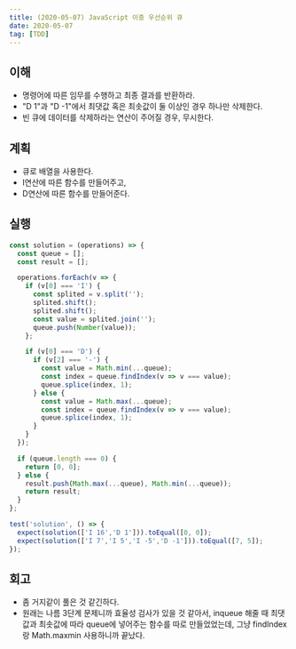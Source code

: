 ```yaml
---
title: (2020-05-07) JavaScript 이중 우선순위 큐
date: 2020-05-07
tag: [TDD]
---
```


## 이해

- 명령어에 따른 임무를 수행하고 최종 결과를 반환하라.
- "D 1"과 "D -1"에서 최댓값 혹은 최솟값이 둘 이상인 경우 하나만 삭제한다.
- 빈 큐에 데이터를 삭제하라는 연산이 주어질 경우, 무시한다.

## 계획

- 큐로 배열을 사용한다.
- I연산에 따른 함수를 만들어주고,
- D연산에 따른 함수를 만들어준다.

## 실행

```javascript
const solution = (operations) => {
  const queue = [];
  const result = [];

  operations.forEach(v => {
    if (v[0] === 'I') {
      const splited = v.split('');
      splited.shift();
      splited.shift();
      const value = splited.join('');
      queue.push(Number(value));
    };

    if (v[0] === 'D') {
      if (v[2] === '-') {
        const value = Math.min(...queue);
        const index = queue.findIndex(v => v === value);
        queue.splice(index, 1);
      } else {
        const value = Math.max(...queue);
        const index = queue.findIndex(v => v === value);
        queue.splice(index, 1);
      }
    }
  });

  if (queue.length === 0) {
    return [0, 0];
  } else {
    result.push(Math.max(...queue), Math.min(...queue));
    return result;
  }
};

test('solution', () => {
  expect(solution(['I 16','D 1'])).toEqual([0, 0]);
  expect(solution(['I 7','I 5','I -5','D -1'])).toEqual([7, 5]);
});
```

## 회고

- 좀 거지같이 풀은 것 같긴하다.
- 원래는 나름 3단계 문제니까 효율성 검사가 있을 것 같아서, inqueue 해줄 때 최댓값과 최솟값에 따라 queue에 넣어주는 함수를 따로 만들었었는데, 그냥 findIndex랑 Math.maxmin 사용하니까 끝났다.
